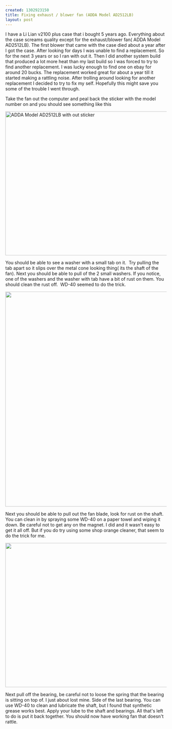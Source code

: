```yaml
--- 
created: 1302923150
title: Fixing exhaust / blower fan (ADDA Model AD2512LB)
layout: post
---
```

<p>I have a Li Lian v2100 plus case that i bought 5 years ago. Everything about the case screams quality except for the exhaust/blower fan( ADDA Model AD2512LB). The first blower that came with the case died about a year after I got the case. After looking for days I was unable to find a replacement. So for the next 3 years or so I ran with out it. Then I did another system build that produced a lot more heat than my last build so I was forced to try to find another replacement. I was lucky enough to find one on ebay for around 20 bucks. The replacement worked great for about a year till it started making a rattling noise. After trolling around looking for another replacement I decided to try to fix my self. Hopefully this might save you some of the trouble I went through.</p>
<!--break-->
<p>Take the fan out the computer and peal back the sticker with the model number on and you should see something like this</p>
<p><img height="448" width="750" alt="ADDA Model AD2512LB with out sticker" src="/userfiles/image/caseblower/1.jpg" /></p>
<p>You should be able to see a washer with a small tab on it.&nbsp; Try pulling the tab apart so it slips over the metal cone looking thing( its the shaft of the fan). Next you should be able to pull of the 2 small washers. If you notice, one of the washers and the washer with tab have a bit of rust on them. You should clean the rust off.&nbsp; WD-40 seemed to do the trick.</p>
<p><img height="669" width="750" src="/userfiles/image/caseblower/2.jpg" alt="" /></p>
<p>Next you should be able to pull out the fan blade, look for rust on the shaft. You can clean in by spraying some WD-40 on a paper towel and wiping it down. Be careful not to get any on the magnet. I did and it wasn't easy to get it all off. But if you do try using some shop orange cleaner, that seem to do the trick for me.</p>
<p><img height="449" width="750" alt="" src="/userfiles/image/caseblower/blade%20with%20bearing(1).jpg" /></p>
<p>Next pull off the bearing, be careful not to loose the spring that the bearing is sitting on top of. I just about lost mine. Side of the last bearing. You can use WD-40 to clean and lubricate the shaft, but I found that synthetic grease works best. Apply your lube to the shaft and bearings. All that's left to do is put it back together. You should now have working fan that doesn't rattle.</p>
